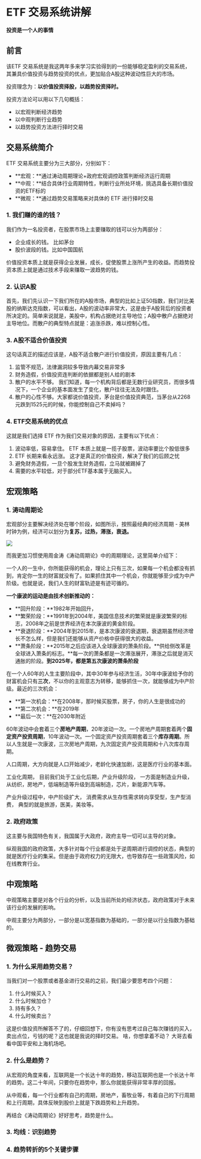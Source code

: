 # ETF 交易系统讲解

**投资是一个人的事情**

## 前言

该ETF 交易系统是我这两年多来学习实验得到的一份能够稳定盈利的交易系统，其兼具价值投资与趋势投资的优点，更加贴合A股这种波动性巨大的市场。

投资理念为：**以价值投资择股，以趋势投资择时。**

投资方法论可以用以下几句概括：

- 以宏观判断经济趋势
- 以中观判断行业趋势
- 以趋势投资方法进行择时交易

## 交易系统简介

ETF 交易系统主要分为三大部分，分别如下：

- **宏观：**通过涛动周期理论+政府宏观调控政策判断经济运行周期
- **中观：**结合具体行业周期特性，判断行业所处环境，挑选具备长期价值投资的ETF标的
- **微观：**通过趋势交易策略来对具体的 ETF 进行择时交易

### 1. 我们赚的谁的钱？

我们作为一名投资者，在股票市场上主要赚取的钱可以分为两部分：

- 企业成长的钱。 比如茅台
- 股价波段的钱。比如中国国航

价值投资本质上就是获得企业发展，成长，促使股票上涨所产生的收益。而趋势投资本质上就是通过技术手段来赚取一波趋势的钱。

### 2. 认识A股

首先，我们先认识一下我们所在的A股市场，典型的比如上证50指数，我们对比美股的纳斯达克指数，可以看出，A股的波动率非常大，这是由于A股背后的投资者所决定的。简单来说就是，美股中，机构占据绝对主导地位；A股中散户占据绝对主导地位。而散户的典型特点就是：追涨杀跌，难以控制心性。

### 3. A股不适合价值投资

这句话真正的描述应该是，A股不适合散户进行价值投资，原因主要有几点：

1. 监管不规范，法律漏洞较多导致内幕交易非常多
2. 财务造假，价值投资连判断的依据都是别人给的剧本
3. 散户的水平不够。 我们知道，每一个机构背后都是无数行业研究员，而很多情况下，一个企业的基本面发生了变化，散户往往无法及时跟住。
4. 散户的心性不够。大家都说价值投资，茅台是价值投资典范，当茅台从2268元跌到1525元的时候，你能控制自己不卖掉吗？

### 4. ETF交易系统的优点

这就是我们选择 ETF 作为我们交易对象的原因，主要有以下优点：

1. 波动率低，容易拿住。 ETF 本质上就是一揽子股票，波动率要比个股低很多
2. ETF 长期来看永远涨。 这才是真正的价值投资，解决了我们的后顾之忧
3. 避免财务造假，一旦个股发生财务造假，立马就被踢掉了
4. 需要的水平较低，对于部分ETF基本属于无脑买入。

## 宏观策略

### 1. 涛动周期论

宏观部分主要解决经济处在哪个阶段，如图所示，按照最经典的经济周期 - 美林时钟为例，经济可以划分为**复苏，过热，滞涨，衰退。**

![](https://xqimg.imedao.com/165e0f7f9fc232c23fe41d05.png!800.jpg)

而我更加习惯使用周金涛《涛动周期论》中的周期理论，这里简单介绍下：

一个人的一生中，你所能获得的机会，理论上只有三次，如果每一个机会都没有抓到，肯定你一生的财富就没有了。如果抓住其中一个机会，你就能够至少成为中产阶级。也就是说，我们人生的财富轨迹是有迹可循的。

**一个康波的运动是由技术创新推动的：**

- **回升阶段：**1982年开始回升，
- **繁荣阶段：**1991年到2004年，美国信息技术的繁荣就是康波繁荣的标志，2008年之前是世界经济在本次康波的黄金阶段。
- **衰退阶段：**2004年到2015年，是本次康波的衰退期，衰退期虽然经济增长不怎么样，但是我们还能够从资产价格中获得很大的收益。
- **萧条阶段：**2015年之后应该进入全球康波的萧条阶段。**供给侧改革是全球进入萧条的标志。**每一次的萧条都是一次滞涨展开，滞涨之后就是消灭通胀的阶段。**到2025年，都是第五次康波的萧条阶段**

在一个人60年的人生主要阶段中，其中30年参与经济生活，30年中康波给予你的财富机会只有**三次**，不以你的主观意志为转移，能够抓住一次，就能够成为中产阶级。最近的三次机会：

- **第一次机会：**在2008年，那时候买股票，房子，你的人生是很成功的
- **第二次机会：**在2019年
- **最后一次：**在2030年附近

60年波动中会套着三个**房地产周期**，20年波动一次。一个房地产周期套着两个**固定资产投资周期**，10年波动一次。一个固定资产投资周期套着三个**库存周期**。所以人生就是一次康波，三次房地产周期，九次固定资产投资周期和十八次库存周期。

人口周期，大方向就是人口开始减少，老龄化快速加剧，这是医疗行业的基本面。

工业化周期， 目前我们处于工业化后期，产业升级阶段， 一方面是制造业升级，从纺织，房地产，低端制造等升级到高端制造，芯片，新能源汽车等。

产业升级过程中，中产阶级扩大， 消费需求从生存性需求转向享受型，生产型消费， 典型的就是旅游，医美，美妆等。

### 2. 政府政策

这主要与我国特色有关，我国属于大政府，政府主导一切可以主导的对象。

纵观我国的政府政策，大多针对每个行业都是处于逆周期进行调控的状态，典型的就是医疗行业的集采。但是由于政府权力的无限大，也导致存在一些政策风险，如在线教育行业。



## 中观策略

中观策略主要是对各个行业的分析，以及当前所处的经济状态，政府政策对于未来该行业的发展的影响。

中观主要分为两部分，一部分是以宽基指数为基础的，一部分是以行业指数为基础的。



## 微观策略 - 趋势交易

### 1. 为什么采用趋势交易？

当我们对一个股票或者基金进行交易的之前，我们最少要思考四个问题：

1. 什么时候买入？
2. 什么时候加仓？
3. 持有多久？
4. 什么时候卖出？

这是价值投资所解答不了的，仔细回想下，你有没有思考过自己每次赚钱的买入，卖出点位，亏钱的呢？这也就是我说的择时交易。 啥，你想拿着不动？ 大哥去看看中国平安和上海机场吧。

### 2. 什么是趋势？

从宏观的角度来看，互联网是一个长达十年的趋势，移动互联网也是一个长达十年的趋势。这二十年间，只要你在趋势中，那么你就能获得非常丰厚的回报。

从中观看，每一个行业都有自己的周期，房地产，畜牧业等，有着自己的下行周期和上行周期，具体反映到股价上就是下跌趋势和上升趋势。

再结合《涛动周期论》好好思考，趋势是什么。

### 3. 均线：识别趋势



### 4. 趋势转折的5个关键步骤













